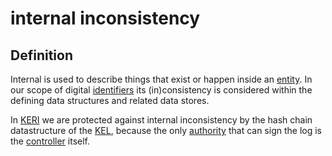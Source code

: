 # internal inconsistency
## Definition
Internal is used to describe things that exist or happen inside an [entity](entity). In our scope of digital [identifiers](identifier) its (in)consistency is considered within the defining data structures and related data stores.

In [KERI](key-event-receipt-infrastructure) we are protected against internal inconsistency by the hash chain datastructure of the [KEL](key-event-log), because the only [authority](authority) that can sign the log is the [controller](controller) itself.

